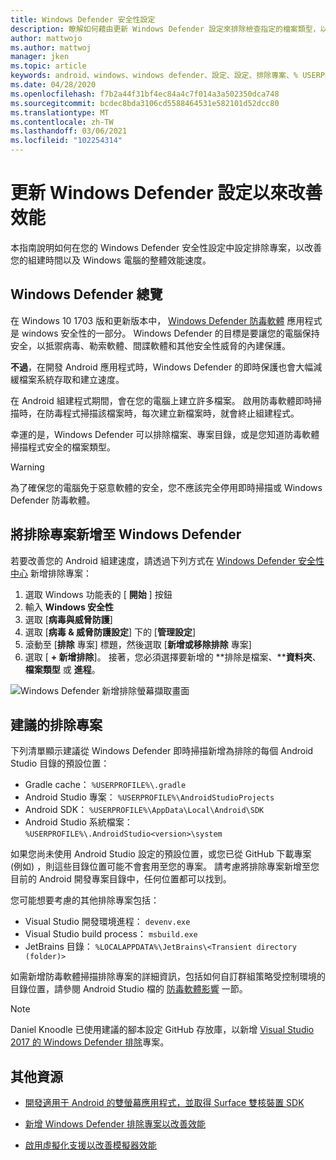 ```yaml
---
title: Windows Defender 安全性設定
description: 瞭解如何藉由更新 Windows Defender 設定來排除檢查指定的檔案類型，以改善效能速度和建立時間。
author: mattwojo
ms.author: mattwoj
manager: jken
ms.topic: article
keywords: android、windows、windows defender、設定、設定、排除專案、% USERPROFILE%、devenv.exe、效能、速度、組建、gradle
ms.date: 04/28/2020
ms.openlocfilehash: f7b2a44f31bf4ec84a4c7f014a3a502350dca748
ms.sourcegitcommit: bcdec8bda3106cd5588464531e582101d52dcc80
ms.translationtype: MT
ms.contentlocale: zh-TW
ms.lasthandoff: 03/06/2021
ms.locfileid: "102254314"
---
```

# <a name="update-windows-defender-settings-to-improve-performance"></a>更新 Windows Defender 設定以來改善效能

本指南說明如何在您的 Windows Defender 安全性設定中設定排除專案，以改善您的組建時間以及 Windows 電腦的整體效能速度。

## <a name="windows-defender-overview"></a>Windows Defender 總覽

在 Windows 10 1703 版和更新版本中， [Windows Defender 防毒軟體](/windows/security/threat-protection/windows-defender-antivirus/windows-defender-security-center-antivirus) 應用程式是 windows 安全性的一部分。 Windows Defender 的目標是要讓您的電腦保持安全，以抵禦病毒、勒索軟體、間諜軟體和其他安全性威脅的內建保護。

**不過**，在開發 Android 應用程式時，Windows Defender 的即時保護也會大幅減緩檔案系統存取和建立速度。

在 Android 組建程式期間，會在您的電腦上建立許多檔案。 啟用防毒軟體即時掃描時，在防毒程式掃描該檔案時，每次建立新檔案時，就會終止組建程式。

幸運的是，Windows Defender 可以排除檔案、專案目錄，或是您知道防毒軟體掃描程式安全的檔案類型。

> [!WARNING]
> 為了確保您的電腦免于惡意軟體的安全，您不應該完全停用即時掃描或 Windows Defender 防毒軟體。

## <a name="add-exclusions-to-windows-defender"></a>將排除專案新增至 Windows Defender

若要改善您的 Android 組建速度，請透過下列方式在 [Windows Defender 安全性中心](windowsdefender://) 新增排除專案：

1. 選取 Windows 功能表的 [ **開始** ] 按鈕
2. 輸入 **Windows 安全性**
3. 選取 [**病毒與威脅防護**]
4. 選取 [**病毒 & 威脅防護設定**] 下的 [**管理設定**]
5. 滾動至 [**排除** 專案] 標題，然後選取 [**新增或移除排除** 專案]
6. 選取 [ **+ 新增排除**]。 接著，您必須選擇要新增的 **排除是檔案、****資料夾**、**檔案類型** 或 **進程**。

![Windows Defender 新增排除螢幕擷取畫面](../images/windows-defender-exclusions.png)

## <a name="recommended-exclusions"></a>建議的排除專案

下列清單顯示建議從 Windows Defender 即時掃描新增為排除的每個 Android Studio 目錄的預設位置：

- Gradle cache： `%USERPROFILE%\.gradle`
- Android Studio 專案： `%USERPROFILE%\AndroidStudioProjects`
- Android SDK： `%USERPROFILE%\AppData\Local\Android\SDK`
- Android Studio 系統檔案： `%USERPROFILE%\.AndroidStudio<version>\system`

如果您尚未使用 Android Studio 設定的預設位置，或您已從 GitHub 下載專案 (例如) ，則這些目錄位置可能不會套用至您的專案。 請考慮將排除專案新增至您目前的 Android 開發專案目錄中，任何位置都可以找到。

您可能想要考慮的其他排除專案包括：

- Visual Studio 開發環境進程： `devenv.exe`
- Visual Studio build process： `msbuild.exe`
- JetBrains 目錄： `%LOCALAPPDATA%\JetBrains\<Transient directory (folder)>`

如需新增防毒軟體掃描排除專案的詳細資訊，包括如何自訂群組策略受控制環境的目錄位置，請參閱 Android Studio 檔的 [防毒軟體影響](https://developer.android.com/studio/intro/studio-config#antivirus-impact) 一節。

> [!Note]
> Daniel Knoodle 已使用建議的腳本設定 GitHub 存放庫，以新增 [Visual Studio 2017 的 Windows Defender 排除](https://gist.github.com/dknoodle/5a66b8b8a3f2243f4ca5c855b323cb7b#file-windows-defender-exclusions-vs-2017-ps1-L10)專案。

## <a name="additional-resources"></a>其他資源

- [開發適用于 Android 的雙螢幕應用程式，並取得 Surface 雙核裝置 SDK](/dual-screen/android/)

- [新增 Windows Defender 排除專案以改善效能](./defender-settings.md)

- [啟用虛擬化支援以改善模擬器效能](./emulator.md#enable-virtualization-support)